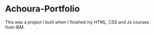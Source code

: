 # Achoura-Portfolio
This was a project I built when I finished my HTML, CSS and Js courses from IBM.
